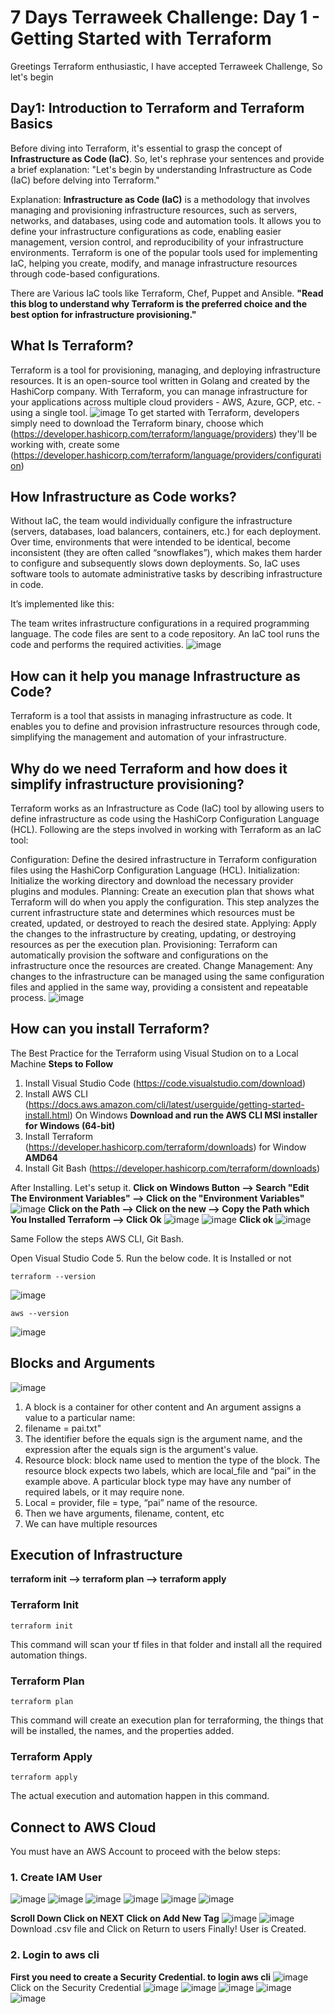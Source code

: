 # 7 Days Terraweek Challenge: Day 1 - Getting Started with Terraform
Greetings Terraform enthusiastic, I have accepted Terraweek Challenge, So let's begin
## Day1: Introduction to Terraform and Terraform Basics

Before diving into Terraform, it's essential to grasp the concept of **Infrastructure as Code (IaC)**. So, let's rephrase your sentences and provide a brief explanation:
"Let's begin by understanding Infrastructure as Code (IaC) before delving into Terraform."

Explanation:
**Infrastructure as Code (IaC)** is a methodology that involves managing and provisioning infrastructure resources, such as servers, networks, and databases, using code and automation tools. It allows you to define your infrastructure configurations as code, enabling easier management, version control, and reproducibility of your infrastructure environments. Terraform is one of the popular tools used for implementing IaC, helping you create, modify, and manage infrastructure resources through code-based configurations.

There are Various IaC tools like Terraform, Chef, Puppet and Ansible.
**"Read this blog to understand why Terraform is the preferred choice and the best option for infrastructure provisioning."**

## What Is Terraform?
Terraform is a tool for provisioning, managing, and deploying infrastructure resources. It is an open-source tool written in Golang and created by the HashiCorp company. With Terraform, you can manage infrastructure for your applications across multiple cloud providers - AWS, Azure, GCP, etc. - using a single tool.
![image](https://github.com/Paisandy/TerraWeek/assets/115485972/9a8228b4-49f5-4e8b-b668-bc844b17c8e8)
To get started with Terraform, developers simply need to download the Terraform binary, choose which (https://developer.hashicorp.com/terraform/language/providers) they'll be working with, create some (https://developer.hashicorp.com/terraform/language/providers/configuration)

## How Infrastructure as Code works?
Without IaC, the team would individually configure the infrastructure (servers, databases, load balancers, containers, etc.) for each deployment. Over time, environments that were intended to be identical, become inconsistent (they are often called “snowflakes”), which makes them harder to configure and subsequently slows down deployments.
So, IaC uses software tools to automate administrative tasks by describing infrastructure in code.

It’s implemented like this:

The team writes infrastructure configurations in a required programming language.
The code files are sent to a code repository.
An IaC tool runs the code and performs the required activities.
![image](https://github.com/Paisandy/TerraWeek/assets/115485972/9616fc1a-8487-41ab-a6d9-c59961457d61)

## How can it help you manage Infrastructure as Code?
Terraform is a tool that assists in managing infrastructure as code. It enables you to define and provision infrastructure resources through code, simplifying the management and automation of your infrastructure.

## Why do we need Terraform and how does it simplify infrastructure provisioning?
Terraform works as an Infrastructure as Code (IaC) tool by allowing users to define infrastructure as code using the HashiCorp Configuration Language (HCL). Following are the steps involved in working with Terraform as an IaC tool:

Configuration:
Define the desired infrastructure in Terraform configuration files using the HashiCorp Configuration Language (HCL).
Initialization:
Initialize the working directory and download the necessary provider plugins and modules.
Planning:
Create an execution plan that shows what Terraform will do when you apply the configuration. This step analyzes the current infrastructure state and determines which resources must be created, updated, or destroyed to reach the desired state.
Applying:
Apply the changes to the infrastructure by creating, updating, or destroying resources as per the execution plan.
Provisioning:
Terraform can automatically provision the software and configurations on the infrastructure once the resources are created.
Change Management:
Any changes to the infrastructure can be managed using the same configuration files and applied in the same way, providing a consistent and repeatable process.
![image](https://github.com/Paisandy/TerraWeek/assets/115485972/aab278ba-948b-477b-8ad9-a14f4cf7652f)

## How can you install Terraform?
The Best Practice for the Terraform using Visual Studion on to a Local Machine
**Steps to Follow**
1. Install Visual Studio Code (https://code.visualstudio.com/download)
2. Install AWS CLI (https://docs.aws.amazon.com/cli/latest/userguide/getting-started-install.html) On Windows **Download and run the AWS CLI MSI installer for Windows (64-bit)**
3. Install Terraform (https://developer.hashicorp.com/terraform/downloads) for Window **AMD64**
4. Install Git Bash (https://developer.hashicorp.com/terraform/downloads)

After Installing. Let's setup it.
**Click on Windows Button --> Search "Edit The Environment Variables" --> Click on the "Environment Variables"**
![image](https://github.com/Paisandy/TerraWeek/assets/115485972/7e9b0013-8416-436d-bafc-f8aa8c9cc0f9)
**Click on the Path --> Click on the new --> Copy the Path which You Installed Terraform --> Click Ok**
![image](https://github.com/Paisandy/TerraWeek/assets/115485972/c44dc94b-7df2-4b54-91e4-404207f25fb9)
![image](https://github.com/Paisandy/TerraWeek/assets/115485972/7135773a-3804-4d28-ad09-1a577dbf6f4a)
**Click ok**
![image](https://github.com/Paisandy/TerraWeek/assets/115485972/d24d427c-41e3-46da-bc15-750bfbdc691a)

Same Follow the steps AWS CLI, Git Bash.

Open Visual Studio Code 
5. Run the below code. It is Installed or not
```
terraform --version
```
![image](https://github.com/Paisandy/TerraWeek/assets/115485972/6c6faf81-ee9e-4091-aec7-46b3a916e679)
```
aws --version
```
![image](https://github.com/Paisandy/TerraWeek/assets/115485972/9f79c352-e76b-4b21-a5f4-f30d912bec4d)

## Blocks and Arguments
![image](https://github.com/Paisandy/TerraWeek/assets/115485972/eb79814d-e4e0-453e-a947-65220a278dd6)
1. A block is a container for other content and An argument assigns a value to a particular name:
2. filename = pai.txt"
3. The identifier before the equals sign is the argument name, and the expression after the equals sign is the argument's value.
4. Resource block: block name used to mention the type of the block. The resource block expects two labels, which are local_file and “pai” in the example above. A particular block type may have any number of required labels, or it may require none.
5. Local = provider, file = type, “pai” name of the resource.
6. Then we have arguments, filename, content, etc
7. We can have multiple resources

## Execution of Infrastructure
**terraform init --> terraform plan --> terraform apply**
### Terraform Init
```
terraform init
```
This command will scan your tf files in that folder and install all the required
automation things.
### Terraform Plan
```
terraform plan
```
This command will create an execution plan for terraforming, the things that will be installed, the names, and the properties added.
### Terraform Apply
```
terraform apply
```
The actual execution and automation happen in this command.

## Connect to AWS Cloud
You must have an AWS Account to proceed with the below steps:
### 1. Create IAM User
![image](https://github.com/Paisandy/TerraWeek/assets/115485972/757f11e9-30c0-4d28-b1dd-0ac4aa41649c)
![image](https://github.com/Paisandy/TerraWeek/assets/115485972/8504cf99-bc49-4d71-92b0-4028aef3daf3)
![image](https://github.com/Paisandy/TerraWeek/assets/115485972/1dbc8e46-abf4-482b-8a68-0832c6d2b8f1)
![image](https://github.com/Paisandy/TerraWeek/assets/115485972/3a9279fe-9d7f-4a4b-988b-71062e2cefbe)
![image](https://github.com/Paisandy/TerraWeek/assets/115485972/afce6c62-3861-4123-a881-b439c92a2788)
![image](https://github.com/Paisandy/TerraWeek/assets/115485972/320d1ec3-155b-4541-814c-9215e3010b4a)

**Scroll Down Click on NEXT**
**Click on Add New Tag**
![image](https://github.com/Paisandy/TerraWeek/assets/115485972/ed9b7ad9-b65b-4fb7-9631-7cf502730f43)
![image](https://github.com/Paisandy/TerraWeek/assets/115485972/6637b0c6-bbc8-4817-8984-b97619aa1977)
Download .csv file and Click on Return to users 
Finally! User is Created.

### 2. Login to aws cli
**First you need to create a Security Credential. to login aws cli**
![image](https://github.com/Paisandy/TerraWeek/assets/115485972/6007e9d8-611d-4f5c-8021-200496b9f88d)
Click on the Security Credential
![image](https://github.com/Paisandy/TerraWeek/assets/115485972/78a8f0ac-177a-4d5e-9698-d1661d3b72d3)
![image](https://github.com/Paisandy/TerraWeek/assets/115485972/e0e85a58-a495-48bf-94a6-995aed87e255)
![image](https://github.com/Paisandy/TerraWeek/assets/115485972/a69595a7-d772-4227-97af-913241531112)
![image](https://github.com/Paisandy/TerraWeek/assets/115485972/bf547b41-2c24-4c9f-a255-8f5acfbd0530)
![image](https://github.com/Paisandy/TerraWeek/assets/115485972/a7666c4c-b154-4290-b462-8c6d690e5e29)





